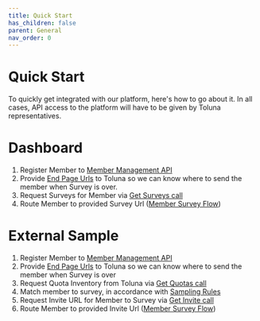 ```yaml
---
title: Quick Start
has_children: false
parent: General
nav_order: 0
---
```


# Quick Start
To quickly get integrated with our platform, here's how to go about it. In all cases, API access to the platform will have to be given by Toluna representatives.


# Dashboard 

1. Register Member to [Member Management API](/membermanagement/v2/add)
2. Provide [End Page Urls](/memberrouting/endpages) to Toluna so we can know where to send the member when Survey is over. 
3. Request Surveys for Member via [Get Surveys call](/dashboard/api/getsurveys)
4. Route Member to provided Survey Url ([Member Survey Flow](/memberrouting/membersurveyflow))

# External Sample

1. Register Member to [Member Management API](/membermanagement/v2/add)
2. Provide [End Page Urls](/memberrouting/endpages) to Toluna so we can know where to send the member when Survey is over
3. Request Quota Inventory from Toluna via  [Get Quotas call](/externalsample/api/getquotas)
4. Match member to survey, in accordance with [Sampling Rules](/https://docs.integratedpanel.toluna.com/externalsample/samplingrules.html)
5. Request Invite URL for Member to Survey via [Get Invite call](/externalsample/api/generateinvite)
6. Route Member to provided Invite Url ([Member Survey Flow](/memberrouting/membersurveyflow))
